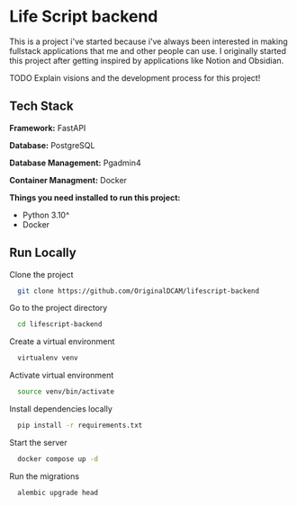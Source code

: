 # Life Script backend

This is a project i've started because i've always been interested in making fullstack applications that me and other people can use. I originally started this project after getting inspired by applications like Notion and Obsidian.

TODO Explain visions and the development process for this project!

## Tech Stack

**Framework:** FastAPI

**Database:** PostgreSQL

**Database Management:** Pgadmin4

**Container Managment:** Docker

**Things you need installed to run this project:**

- Python 3.10^
- Docker

## Run Locally

Clone the project

```bash
  git clone https://github.com/OriginalDCAM/lifescript-backend
```

Go to the project directory

```bash
  cd lifescript-backend
```

Create a virtual environment

```bash
  virtualenv venv
```

Activate virtual environment

```bash
  source venv/bin/activate
```

Install dependencies locally

```bash
  pip install -r requirements.txt
```

Start the server

```bash
  docker compose up -d
```

Run the migrations

```bash
  alembic upgrade head
```
